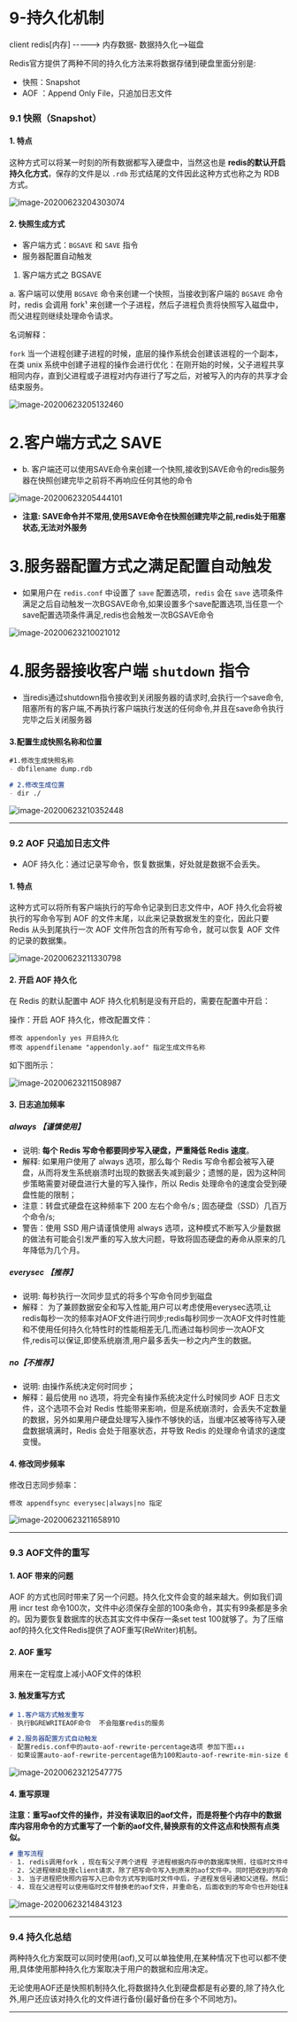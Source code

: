 # 9-持久化机制

client  redis[内存] ----->  内存数据- 数据持久化-->磁盘

Redis官方提供了两种不同的持久化方法来将数据存储到硬盘里面分别是:

- 快照：Snapshot
- AOF ：Append Only File，只追加日志文件

### 9.1 快照（Snapshot）

#### 1. 特点

这种方式可以将某一时刻的所有数据都写入硬盘中，当然这也是 **redis的默认开启持久化方式**，保存的文件是以 `.rdb` 形式结尾的文件因此这种方式也称之为 RDB 方式。

![image-20200623204303074](https://tva1.sinaimg.cn/large/008i3skNgy1gwtj67r4sxj30sj07xwew.jpg)

#### 2. 快照生成方式

- 客户端方式：`BGSAVE` 和 `SAVE` 指令
- 服务器配置自动触发



1. 客户端方式之 BGSAVE

a. 客户端可以使用 `BGSAVE` 命令来创建一个快照，当接收到客户端的 `BGSAVE` 命令时，redis 会调用 fork¹ 来创建一个子进程，然后子进程负责将快照写入磁盘中，而父进程则继续处理命令请求。

名词解释：

`fork` 当一个进程创建子进程的时候，底层的操作系统会创建该进程的一个副本，在类 unix 系统中创建子进程的操作会进行优化：在刚开始的时候，父子进程共享相同内存，直到父进程或子进程对内存进行了写之后，对被写入的内存的共享才会结束服务。

![image-20200623205132460](https://tva1.sinaimg.cn/large/008i3skNgy1gwtj6atq6dj30tz0byq3x.jpg)

# 2.客户端方式之 SAVE
- b. 客户端还可以使用SAVE命令来创建一个快照,接收到SAVE命令的redis服务器在快照创建完毕之前将不再响应任何其他的命令

![image-20200623205444101](https://tva1.sinaimg.cn/large/008i3skNgy1gwtj6dz8p5j30y0090my6.jpg)

- **注意: SAVE命令并不常用,使用SAVE命令在快照创建完毕之前,redis处于阻塞状态,无法对外服务**



# 3.服务器配置方式之满足配置自动触发
- 如果用户在 `redis.conf` 中设置了 `save` 配置选项，`redis` 会在 `save` 选项条件满足之后自动触发一次BGSAVE命令,如果设置多个save配置选项,当任意一个save配置选项条件满足,redis也会触发一次BGSAVE命令



![image-20200623210021012](https://tva1.sinaimg.cn/large/008i3skNgy1gwtj6hydwvj31oe0u011k.jpg)



# 4.服务器接收客户端 `shutdown` 指令
- 当redis通过shutdown指令接收到关闭服务器的请求时,会执行一个save命令,阻塞所有的客户端,不再执行客户端执行发送的任何命令,并且在save命令执行完毕之后关闭服务器





#### 3.配置生成快照名称和位置

```markdown
#1.修改生成快照名称
- dbfilename dump.rdb

# 2.修改生成位置
- dir ./
```

![image-20200623210352448](https://tva1.sinaimg.cn/large/008i3skNgy1gwtj6lqoakj327u0jojxm.jpg)

----




### 9.2 AOF 只追加日志文件

+ AOF 持久化：通过记录写命令，恢复数据集，好处就是数据不会丢失。

#### 1. 特点

这种方式可以将所有客户端执行的写命令记录到日志文件中，AOF 持久化会将被执行的写命令写到 AOF 的文件末尾，以此来记录数据发生的变化，因此只要 Redis 从头到尾执行一次 AOF 文件所包含的所有写命令，就可以恢复 AOF 文件的记录的数据集。

![image-20200623211330798](https://tva1.sinaimg.cn/large/008i3skNgy1gwtj6q9fvgj30ug07ndgk.jpg)

#### 2. 开启 AOF 持久化

在 Redis 的默认配置中 AOF 持久化机制是没有开启的，需要在配置中开启：

操作：开启 AOF 持久化，修改配置文件：

```
修改 appendonly yes 开启持久化
修改 appendfilename "appendonly.aof" 指定生成文件名称
```

如下图所示：

![image-20200623211508987](https://tva1.sinaimg.cn/large/008i3skNgy1gw47hatc3jj324q0iwq9r.jpg)

#### 3. 日志追加频率

##### always 【**谨慎使用**】

- 说明: **每个 Redis 写命令都要同步写入硬盘，严重降低 Redis 速度**。
- 解释: 如果用户使用了 always 选项，那么每个 Redis 写命令都会被写入硬盘，从而将发生系统崩溃时出现的数据丢失减到最少；遗憾的是，因为这种同步策略需要对硬盘进行大量的写入操作，所以 Redis 处理命令的速度会受到硬盘性能的限制；
- 注意：转盘式硬盘在这种频率下 200 左右个命令/s ; 固态硬盘（SSD）几百万个命令/s;
- 警告：使用 SSD 用户请谨慎使用 always 选项，这种模式不断写入少量数据的做法有可能会引发严重的写入放大问题，导致将固态硬盘的寿命从原来的几年降低为几个月。

##### everysec 【推荐】

- 说明: 每秒执行一次同步显式的将多个写命令同步到磁盘
- 解释： 为了兼顾数据安全和写入性能,用户可以考虑使用everysec选项,让redis每秒一次的频率对AOF文件进行同步;redis每秒同步一次AOF文件时性能和不使用任何持久化特性时的性能相差无几,而通过每秒同步一次AOF文件,redis可以保证,即使系统崩溃,用户最多丢失一秒之内产生的数据。



##### no【不推荐】

- 说明: 由操作系统决定何时同步；
- 解释：最后使用 no 选项，将完全有操作系统决定什么时候同步 AOF 日志文件，这个选项不会对 Redis 性能带来影响，但是系统崩溃时，会丢失不定数量的数据，另外如果用户硬盘处理写入操作不够快的话，当缓冲区被等待写入硬盘数据填满时，Redis 会处于阻塞状态，并导致 Redis 的处理命令请求的速度变慢。



#### 4. 修改同步频率

修改日志同步频率：

```
修改 appendfsync everysec|always|no 指定
```

![image-20200623211658910](https://tva1.sinaimg.cn/large/008i3skNgy1gwtj6x83hzj322w06875d.jpg)

----

### 9.3 AOF文件的重写

#### 1. AOF 带来的问题

AOF 的方式也同时带来了另一个问题。持久化文件会变的越来越大。例如我们调用 incr test 命令100次，文件中必须保存全部的100条命令，其实有99条都是多余的。因为要恢复数据库的状态其实文件中保存一条set test 100就够了。为了压缩aof的持久化文件Redis提供了AOF重写(ReWriter)机制。

#### 2. AOF 重写

用来在一定程度上减小AOF文件的体积

#### 3. 触发重写方式

```markdown
# 1.客户端方式触发重写
- 执行BGREWRITEAOF命令  不会阻塞redis的服务

# 2.服务器配置方式自动触发
- 配置redis.conf中的auto-aof-rewrite-percentage选项 参加下图↓↓↓
- 如果设置auto-aof-rewrite-percentage值为100和auto-aof-rewrite-min-size 64mb,并且启用的AOF持久化时,那么当AOF文件体积大于64M,并且AOF文件的体积比上一次重写之后体积大了至少一倍(100%)时,会自动触发,如果重写过于频繁,用户可以考虑将auto-aof-rewrite-percentage设置为更大
```

![image-20200623212547775](https://tva1.sinaimg.cn/large/008i3skNgy1gwtj70ckrfj31wn0u0dto.jpg)

#### 4. 重写原理

 **注意：重写aof文件的操作，并没有读取旧的aof文件，而是将整个内存中的数据库内容用命令的方式重写了一个新的aof文件,替换原有的文件这点和快照有点类似。**

```markdown
# 重写流程
- 1. redis调用fork ，现在有父子两个进程 子进程根据内存中的数据库快照，往临时文件中写入重建数据库状态的命令
- 2. 父进程继续处理client请求，除了把写命令写入到原来的aof文件中。同时把收到的写命令缓存起来。这样就能保证如果子进程重写失败的话并不会出问题。
- 3. 当子进程把快照内容写入已命令方式写到临时文件中后，子进程发信号通知父进程。然后父进程把缓存的写命令也写入到临时文件。
- 4. 现在父进程可以使用临时文件替换老的aof文件，并重命名，后面收到的写命令也开始往新的aof文件中追加。
```

![image-20200623214843123](https://tva1.sinaimg.cn/large/008i3skNgy1gwtj74b355j311w0ha0va.jpg)

----

### 9.4 持久化总结

两种持久化方案既可以同时使用(aof),又可以单独使用,在某种情况下也可以都不使用,具体使用那种持久化方案取决于用户的数据和应用决定。

无论使用AOF还是快照机制持久化,将数据持久化到硬盘都是有必要的,除了持久化外,用户还应该对持久化的文件进行备份(最好备份在多个不同地方)。

---



